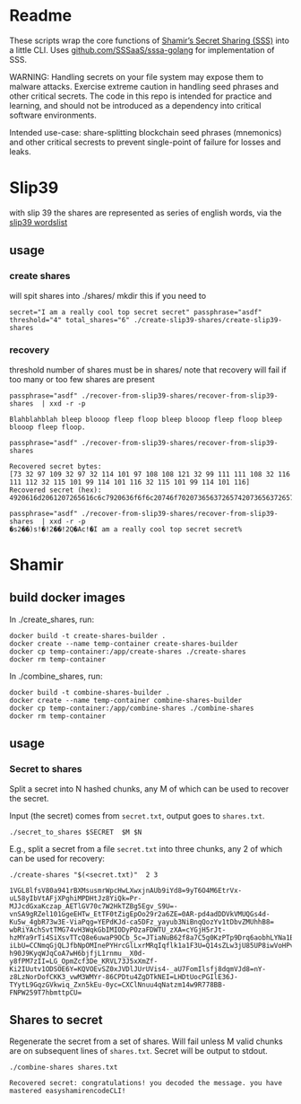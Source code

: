 # Readme

These scripts wrap the core functions of [Shamir’s Secret Sharing (SSS)](https://en.wikipedia.org/wiki/Shamir%27s_secret_sharing) into a little CLI. Uses [github.com/SSSaaS/sssa-golang](github.com/SSSaaS/sssa-golang) for implementation of SSS.

WARNING: Handling secrets on your file system may expose them to malware attacks. Exercise extreme caution in handling seed phrases and other critical secrets. The code in this repo is intended for practice and learning, and should not be introduced as a dependency into critical software environments.

Intended use-case: share-splitting blockchain seed phrases (mnemonics) and other critical secrests to prevent single-point of failure for losses and leaks.



# Slip39

with slip 39 the shares are represented as series of english words, via the [slip39 wordslist](https://github.com/satoshilabs/slips/blob/master/slip-0039/wordlist.txt)

## usage

### create shares

will spit shares into ./shares/ 
mkdir this if you need to


```shell
secret="I am a really cool top secret secret" passphrase="asdf" threshold="4" total_shares="6" ./create-slip39-shares/create-slip39-shares
```

### recovery

threshold number of shares must be in shares/
note that recovery will fail if too many or too few shares are present

```shell
passphrase="asdf" ./recover-from-slip39-shares/recover-from-slip39-shares  | xxd -r -p
```
```console
Blahblahblah bleep blooop fleep floop bleep blooop fleep floop bleep blooop fleep floop.
```

```shell
passphrase="asdf" ./recover-from-slip39-shares/recover-from-slip39-shares
```
```console
Recovered secret bytes:
[73 32 97 109 32 97 32 114 101 97 108 108 121 32 99 111 111 108 32 116 111 112 32 115 101 99 114 101 116 32 115 101 99 114 101 116]
Recovered secret (hex):
4920616d2061207265616c6c7920636f6f6c20746f702073656372657420736563726574
```
```shell
passphrase="asdf" ./recover-from-slip39-shares/recover-from-slip39-shares  | xxd -r -p
�s2��)s!�!2��!2Q�Ac!�I am a really cool top secret secret%
```


# Shamir
## build docker images

In ./create_shares, run:
```shell
docker build -t create-shares-builder .
docker create --name temp-container create-shares-builder
docker cp temp-container:/app/create-shares ./create-shares
docker rm temp-container
```

In ./combine_shares, run:

```shell
docker build -t combine-shares-builder .
docker create --name temp-container combine-shares-builder
docker cp temp-container:/app/combine-shares ./combine-shares
docker rm temp-container
```

## usage

### Secret to shares

Split a secret into N hashed chunks, any M of which can be used to recover the secret.

Input (the secret) comes from `secret.txt`, output goes to `shares.txt`.

```shell
./secret_to_shares $SECRET  $M $N
```

E.g., split a secret from a file `secret.txt` into three chunks, any 2 of which can be used for recovery:

```
./create-shares "$(<secret.txt)"  2 3
```

```console
1VGL8lfsV80a941rBXMsusmrWpcHwLXwxjnAUb9iYd8=9yT6O4M6EtrVx-uL58yIbVtAFjXPghiMPDHtJz8YiQk=Pr-MJJcdGxaKczap_AETlGV70c7W2HkTZBg5Egv_S9U=-vnSA9gRZel101GgeEHTw_EtTF0tZigEpOo29r2a6ZE=0AR-pd4adDDVkVMUQGs4d-Ku5w_4gbR73w3E-ViaPqg=YEPdKJd-ca5DFz_yayub3NiBnqQozYv1tDbvZMUhhB8=
wbRiYAchSvtTMG74vH3WqkGbIMIODyPOzaFDWTU_zXA=cYGjH5rJt-hzMYa9rTi4SiXsvTTcQ8e6uwaP9OCb_5c=JTiaNuB62f8a7C5g0KzPTp9Drq6aobhLYNa1B1-iLbU=CCNmqGjQLJfbNpOMInePYHrcGlLxrMRqIqflk1a1F3U=Q14sZLw3jU85UP8iwVoHPv16IJ9EtSV67oME1CegIpo=_OpdTwvdx0a4BeuXR7cSYX8j3z7sFJsdilU6F4Os4ac=
h90J9KyqWJqCoA7wH6bjfjL1rnmu__X0d-y8fPM7zII=LG_OpmZcf3De_KRVL73J5xXmZf-Ki2IUutv1ODSOE6Y=KQVOEvSZ0xJVDlJUrUVis4-_aU7FomIlsfj8dqmVJd8=nY-z8LzNorDofCKK3_vwM3WMYr-86CPDtu4ZgDTkNEI=LHDtUocPGIlE36J-TYytL9GqzGVkwiq_Zxn5kEu-0yc=CXClNnuu4qNatzm14w9R778BB-FNPW259T7hbmttpCU=

```
## Shares to secret

Regenerate the secret from a set of shares. Will fail unless M valid chunks are on subsequent lines of `shares.txt`. Secret will be output to stdout. 


```shell
./combine-shares shares.txt
```
```console
Recovered secret: congratulations! you decoded the message. you have mastered easyshamirencodeCLI!
```

